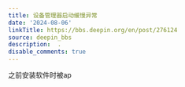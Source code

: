 ```yaml
---
title: 设备管理器启动缓慢异常
date: '2024-08-06'
linkTitle: https://bbs.deepin.org/en/post/276124
source: deepin_bbs
description:  . 
disable_comments: true
---
```

之前安装软件时被ap
